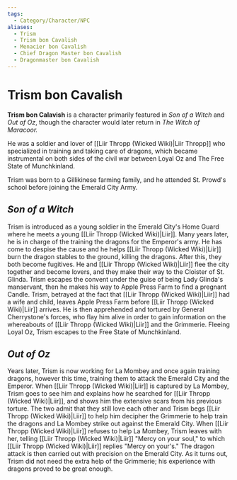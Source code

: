 ```yaml
---
tags:
  - Category/Character/NPC
aliases:
  - Trism
  - Trism bon Cavalish
  - Menacier bon Cavalish
  - Chief Dragon Master bon Cavalish
  - Dragonmaster bon Cavalish
---
```

# Trism bon Cavalish
**Trism bon Calavish** is a character primarily featured in _Son of a Witch_ and _Out of Oz_, though the character would later return in _The Witch of Maracoor._

He was a soldier and lover of [[Liir Thropp (Wicked Wiki)|Liir Thropp]] who specialized in training and taking care of dragons, which became instrumental on both sides of the civil war between Loyal Oz and The Free State of Munchkinland.

Trism was born to a Gillikinese farming family, and he attended St. Prowd's school before joining the Emerald City Army.

## _Son of a Witch_

Trism is introduced as a young soldier in the Emerald City's Home Guard where he meets a young [[Liir Thropp (Wicked Wiki)|Liir]]. Many years later, he is in charge of the training the dragons for the Emperor's army. He has come to despise the cause and he helps [[Liir Thropp (Wicked Wiki)|Liir]] burn the dragon stables to the ground, killing the dragons. After this, they both become fugitives. He and [[Liir Thropp (Wicked Wiki)|Liir]] flee the city together and become lovers, and they make their way to the Cloister of St. Glinda. Trism escapes the convent under the guise of being Lady Glinda's manservant, then he makes his way to Apple Press Farm to find a pregnant Candle. Trism, betrayed at the fact that [[Liir Thropp (Wicked Wiki)|Liir]] had a wife and child, leaves Apple Press Farm before [[Liir Thropp (Wicked Wiki)|Liir]] arrives. He is then apprehended and tortured by General Cherrystone's forces, who flay him alive in order to gain information on the whereabouts of [[Liir Thropp (Wicked Wiki)|Liir]] and the Grimmerie. Fleeing Loyal Oz, Trism escapes to the Free State of Munchkinland.

## _Out of Oz_

Years later, Trism is now working for La Mombey and once again training dragons, however this time, training them to attack the Emerald City and the Emperor. When [[Liir Thropp (Wicked Wiki)|Liir]] is captured by La Mombey, Trism goes to see him and explains how he searched for [[Liir Thropp (Wicked Wiki)|Liir]], and shows him the extensive scars from his previous torture. The two admit that they still love each other and Trism begs [[Liir Thropp (Wicked Wiki)|Liir]] to help him decipher the Grimmerie to help train the dragons and La Mombey strike out against the Emerald City. When [[Liir Thropp (Wicked Wiki)|Liir]] refuses to help La Mombey, Trism leaves with her, telling [[Liir Thropp (Wicked Wiki)|Liir]] "Mercy on your soul," to which [[Liir Thropp (Wicked Wiki)|Liir]] replies "Mercy on your's." The dragon attack is then carried out with precision on the Emerald City. As it turns out, Trism did not need the extra help of the Grimmerie; his experience with dragons proved to be great enough.